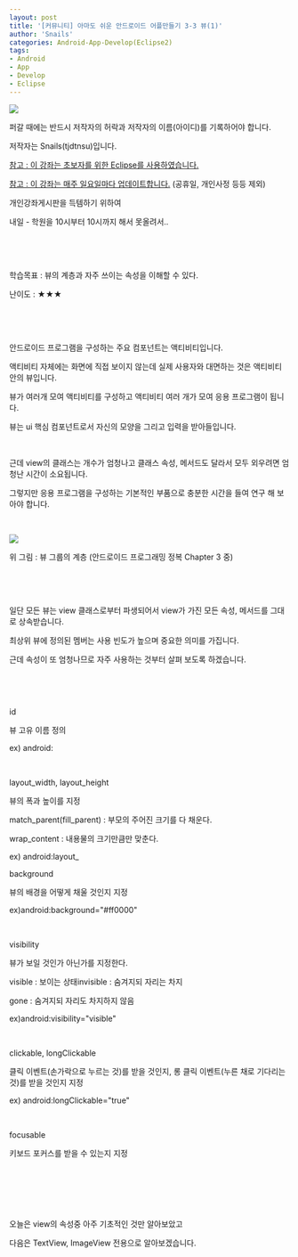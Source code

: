 ```yaml
---
layout: post
title: '[커뮤니티] 아마도 쉬운 안드로이드 어플만들기 3-3 뷰(1)'
author: 'Snails'
categories: Android-App-Develop(Eclipse2)
tags:
- Android
- App
- Develop
- Eclipse
---
```



<script> location.href='https://cafe.naver.com/develoid/265849' ; </script>

<p><img src="https://dthumb-phinf.pstatic.net/?src=%22http%3A%2F%2Fpostfiles3.naver.net%2F20130523_178%2Ftjdtnsu_1369283538974akCh1_JPEG%2Fand.jpg%3Ftype%3Dw2%22&amp;type=cafe_wa740"></p>
<p>퍼갈 때에는 반드시 저작자의 허락과 저작자의 이름(아이디)를 기록하어야 합니다.</p>
<p>저작자는 Snails(tjdtnsu)입니다.</p>
<p><u>참고 : 이 강좌는 초보자를 위한 Eclipse를 사용하였습니다.</u></p>
<p><u>참고 : 이 강좌는 매주 일요일마다 업데이트합니다.</u> (공휴일, 개인사정 등등 제외)</p>
<p>개인강좌게시판을 득템하기 위하여&nbsp;</p>
<p>내일 -&nbsp;학원을 10시부터 10시까지 해서 못올려서..&nbsp;</p>
<p>&nbsp;</p>
<p><u>﻿</u></p>
<p>학습목표 :&nbsp;뷰의 계층과 자주 쓰이는 속성을 이해할 수 있다.</p>
<p>난이도 : ★★★</p>
<p>&nbsp;</p>
<p>&nbsp;</p>
<p>안드로이드 프로그램을 구성하는 주요 컴포넌트는 액티비티입니다.</p>
<p>액티비티 자체에는 화면에 직접 보이지 않는데 실제 사용자와 대면하는 것은 액티비티 안의 뷰입니다.</p>
<p>뷰가 여러개 모여 액티비티를 구성하고 액티비티 여러 개가 모여 응용 프로그램이 됩니다.</p>
<p>뷰는 ui 핵심 컴포넌트로서 자신의 모양을 그리고 입력을 받아들입니다.</p>
<p>&nbsp;</p>
<p>근데 view의 클래스는 개수가 엄청나고 클래스 속성, 메서드도 달라서 모두 외우려면 엄청난 시간이 소요됩니다.</p>
<p>그렇지만 응용 프로그램을 구성하는 기본적인 부품으로 충분한 시간을 들여 연구 해 보아야 합니다.</p>
<p>&nbsp;</p>
<p><img src="https://dthumb-phinf.pstatic.net/?src=%22http%3A%2F%2Fblogfiles.naver.net%2F20130622_99%2Ftjdtnsu_1371908882329LDVRM_PNG%2F%25C1%25A6%25B8%25F1_%25BE%25F8%25C0%25BD.png%22&amp;type=cafe_wa740"></p>
<p>위 그림 : 뷰 그룹의 계층 (안드로이드 프로그래밍 정복 Chapter 3 중)</p>
<p>&nbsp;</p>
<p>&nbsp;</p>
<p>일단 모든 뷰는 view 클래스로부터 파생되어서 view가 가진 모든 속성, 메서드를 그대로 상속받습니다.</p>
<p>최상위 뷰에 정의된 멤버는 사용 빈도가 높으며 중요한 의미를 가집니다.</p>
<p>근데 속성이 또 엄청나므로 자주 사용하는 것부터 살펴 보도록 하겠습니다.</p>
<p>&nbsp;</p>
<p>&nbsp;</p>
<p>id</p>
<p>뷰 고유 이름 정의</p>
<p>ex) android:</p>
<p>&nbsp;</p>
<p>layout_width, layout_height</p>
<p>뷰의 폭과 높이를 지정</p>
<p>match_parent(fill_parent) : 부모의 주어진 크기를 다 채운다.</p>
<p>wrap_content : 내용물의 크기만큼만 맞춘다.</p>
<p>ex) android:layout_</p>
<p>background</p>
<p>뷰의 배경을 어떻게 채울 것인지 지정</p>
<p>ex)android:background="#ff0000"</p>
<p>&nbsp;</p>
<p>visibility</p>
<p>뷰가 보일 것인가 아닌가를 지정한다.</p>
<p>visible : 보이는 상태invisible : 숨겨지되 자리는 차지</p>
<p>gone : 숨겨지되 자리도 차지하지 않음</p>
<p>ex)android:visibility="visible"</p>
<p>&nbsp;</p>
<p>clickable, longClickable</p>
<p>클릭 이벤트(손가락으로 누르는 것)를 받을 것인지, 롱 클릭 이벤트(누른 채로 기다리는 것)를 받을 것인지 지정</p>
<p>ex) android:longClickable="true"</p>
<p>&nbsp;</p>
<p>focusable</p>
<p>키보드 포커스를 받을 수 있는지 지정</p>
<p>&nbsp;</p>
<p>&nbsp;</p>
<p>&nbsp;</p>
<p>오늘은 view의 속성중 아주 기초적인 것만 알아보았고</p>
<p>다음은 TextView, ImageView&nbsp;전용으로 알아보겠습니다.</p>
